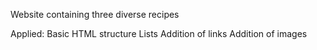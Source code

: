 Website containing three diverse recipes

Applied:
Basic HTML structure
Lists
Addition of links
Addition of images

